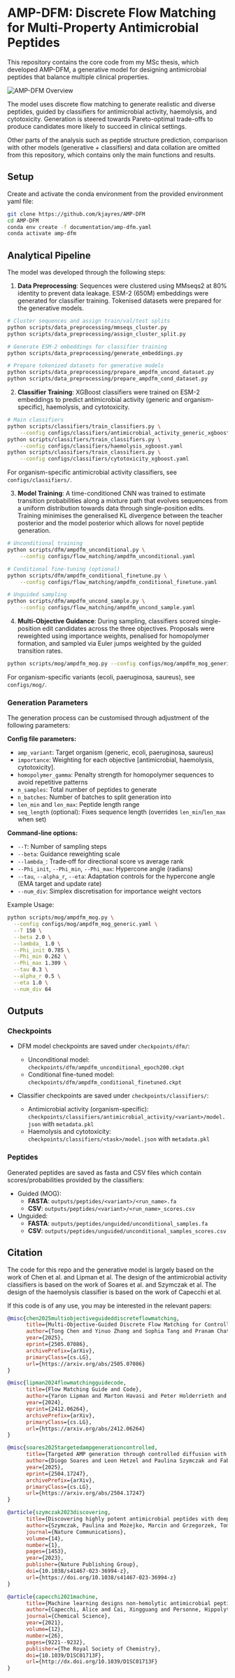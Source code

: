 # AMP-DFM: Discrete Flow Matching for Multi-Property Antimicrobial Peptides

This repository contains the core code from my MSc thesis, which developed AMP-DFM, a generative model for designing antimicrobial peptides that balance multiple clinical properties.

![AMP-DFM Overview](documentation/dfm.drawio.png)

The model uses discrete flow matching to generate realistic and diverse peptides, guided by classifiers for antimicrobial activity, haemolysis, and cytotoxicity. Generation is steered towards Pareto-optimal trade-offs to produce candidates more likely to succeed in clinical settings.

Other parts of the analysis such as peptide structure prediction, comparison with other models (generative + classifiers) and data collation are omitted from this repository, which contains only the main functions and results.

## Setup

Create and activate the conda environment from the provided environment yaml file:

```bash
git clone https://github.com/kjayres/AMP-DFM
cd AMP-DFM
conda env create -f documentation/amp-dfm.yaml
conda activate amp-dfm
```

## Analytical Pipeline

The model was developed through the following steps:

1. **Data Preprocessing**: Sequences were clustered using MMseqs2 at 80% identity to prevent data leakage. ESM-2 (650M) embeddings were generated for classifier training. Tokenised datasets were prepared for the generative models.

```bash
# Cluster sequences and assign train/val/test splits
python scripts/data_preprocessing/mmseqs_cluster.py
python scripts/data_preprocessing/assign_cluster_split.py

# Generate ESM-2 embeddings for classifier training
python scripts/data_preprocessing/generate_embeddings.py

# Prepare tokenized datasets for generative models
python scripts/data_preprocessing/prepare_ampdfm_uncond_dataset.py
python scripts/data_preprocessing/prepare_ampdfm_cond_dataset.py
```

2. **Classifier Training**: XGBoost classifiers were trained on ESM-2 embeddings to predict antimicrobial activity (generic and organism-specific), haemolysis, and cytotoxicity.

```bash
# Main classifiers
python scripts/classifiers/train_classifiers.py \
    --config configs/classifiers/antimicrobial_activity_generic_xgboost.yaml
python scripts/classifiers/train_classifiers.py \
    --config configs/classifiers/haemolysis_xgboost.yaml
python scripts/classifiers/train_classifiers.py \
    --config configs/classifiers/cytotoxicity_xgboost.yaml
```

For organism-specific antimicrobial activity classifiers, see `configs/classifiers/`.

3. **Model Training**: A time-conditioned CNN was trained to estimate transition probabilities along a mixture path that evolves sequences from a uniform distribution towards data through single-position edits. Training minimises the generalised KL divergence between the teacher posterior and the model posterior which allows for novel peptide generation.

```bash
# Unconditional training
python scripts/dfm/ampdfm_unconditional.py \
    --config configs/flow_matching/ampdfm_unconditional.yaml

# Conditional fine-tuning (optional)
python scripts/dfm/ampdfm_conditional_finetune.py \
    --config configs/flow_matching/ampdfm_conditional_finetune.yaml

# Unguided sampling
python scripts/dfm/ampdfm_uncond_sample.py \
    --config configs/flow_matching/ampdfm_uncond_sample.yaml
```

4. **Multi-Objective Guidance**: During sampling, classifiers scored single-position edit candidates across the three objectives. Proposals were reweighted using importance weights, penalised for homopolymer formation, and sampled via Euler jumps weighted by the guided transition rates.

```bash
python scripts/mog/ampdfm_mog.py --config configs/mog/ampdfm_mog_generic.yaml
```

For organism-specific variants (ecoli, paeruginosa, saureus), see `configs/mog/`.

### Generation Parameters

The generation process can be customised through adjustment of the following parameters:

**Config file parameters:**
- `amp_variant`: Target organism (generic, ecoli, paeruginosa, saureus)
- `importance`: Weighting for each objective [antimicrobial, haemolysis, cytotoxicity].
- `homopolymer_gamma`: Penalty strength for homopolymer sequences to avoid repetitive patterns
- `n_samples`: Total number of peptides to generate
- `n_batches`: Number of batches to split generation into
- `len_min` and `len_max`: Peptide length range
- `seq_length` (optional): Fixes sequence length (overrides `len_min`/`len_max` when set)

**Command-line options:**
- `--T`: Number of sampling steps
- `--beta`: Guidance reweighting scale
- `--lambda_`: Trade‑off for directional score vs average rank
- `--Phi_init`, `--Phi_min`, `--Phi_max`: Hypercone angle (radians)
- `--tau`, `--alpha_r`, `--eta`: Adaptation controls for the hypercone angle (EMA target and update rate)
- `--num_div`: Simplex discretisation for importance weight vectors

Example Usage:
```bash
python scripts/mog/ampdfm_mog.py \
  --config configs/mog/ampdfm_mog_generic.yaml \
  --T 150 \
  --beta 2.0 \
  --lambda_ 1.0 \
  --Phi_init 0.785 \
  --Phi_min 0.262 \
  --Phi_max 1.309 \
  --tau 0.3 \
  --alpha_r 0.5 \
  --eta 1.0 \
  --num_div 64
```

## Outputs

### Checkpoints

- DFM model checkpoints are saved under `checkpoints/dfm/`:
  - Unconditional model: `checkpoints/dfm/ampdfm_unconditional_epoch200.ckpt`
  - Conditional fine-tuned model: `checkpoints/dfm/ampdfm_conditional_finetuned.ckpt`

- Classifier checkpoints are saved under `checkpoints/classifiers/`:
  - Antimicrobial activity (organism-specific): `checkpoints/classifiers/antimicrobial_activity/<variant>/model.json` with `metadata.pkl`
  - Haemolysis and cytotoxicity: `checkpoints/classifiers/<task>/model.json` with `metadata.pkl`

### Peptides

Generated peptides are saved as fasta and CSV files which contain scores/probabilities provided by the classifiers:
- Guided (MOG):
  - **FASTA**: `outputs/peptides/<variant>/<run_name>.fa`
  - **CSV**: `outputs/peptides/<variant>/<run_name>_scores.csv`
- Unguided:
  - **FASTA**: `outputs/peptides/unguided/unconditional_samples.fa`
  - **CSV**: `outputs/peptides/unguided/unconditional_samples_scores.csv`

## Citation

The code for this repo and the generative model is largely based on the work of Chen et al. and Lipman et al. The design of the antimicrobial activity classifiers is based on the work of Soares et al. and Szymczak et al. The design of the haemolysis classifier is based on the work of Capecchi et al.

If this code is of any use, you may be interested in the relevant papers:

```bibtex
@misc{chen2025multiobjectiveguideddiscreteflowmatching,
      title={Multi-Objective-Guided Discrete Flow Matching for Controllable Biological Sequence Design}, 
      author={Tong Chen and Yinuo Zhang and Sophia Tang and Pranam Chatterjee},
      year={2025},
      eprint={2505.07086},
      archivePrefix={arXiv},
      primaryClass={cs.LG},
      url={https://arxiv.org/abs/2505.07086}
}

@misc{lipman2024flowmatchingguidecode,
      title={Flow Matching Guide and Code}, 
      author={Yaron Lipman and Marton Havasi and Peter Holderrieth and Neta Shaul and Matt Le and Brian Karrer and Ricky T. Q. Chen and David Lopez-Paz and Heli Ben-Hamu and Itai Gat},
      year={2024},
      eprint={2412.06264},
      archivePrefix={arXiv},
      primaryClass={cs.LG},
      url={https://arxiv.org/abs/2412.06264}
}

@misc{soares2025targetedampgenerationcontrolled,
      title={Targeted AMP generation through controlled diffusion with efficient embeddings}, 
      author={Diogo Soares and Leon Hetzel and Paulina Szymczak and Fabian Theis and Stephan Günnemann and Ewa Szczurek},
      year={2025},
      eprint={2504.17247},
      archivePrefix={arXiv},
      primaryClass={cs.LG},
      url={https://arxiv.org/abs/2504.17247}
}

@article{szymczak2023discovering,
      title={Discovering highly potent antimicrobial peptides with deep generative model HydrAMP},
      author={Szymczak, Paulina and Możejko, Marcin and Grzegorzek, Tomasz and Bauer, Radosław and Neubauer, Damian and Michalski, Mateusz and Sroka, Jacek and Setny, Piotr and Kamysz, Wojciech and Szczurek, Ewa},
      journal={Nature Communications},
      volume={14},
      number={1},
      pages={1453},
      year={2023},
      publisher={Nature Publishing Group},
      doi={10.1038/s41467-023-36994-z},
      url={https://doi.org/10.1038/s41467-023-36994-z}
}

@article{capecchi2021machine,
      title={Machine learning designs non-hemolytic antimicrobial peptides},
      author={Capecchi, Alice and Cai, Xingguang and Personne, Hippolyte and Köhler, Thilo and van Delden, Christian and Reymond, Jean-Louis},
      journal={Chemical Science},
      year={2021},
      volume={12},
      number={26},
      pages={9221--9232},
      publisher={The Royal Society of Chemistry},
      doi={10.1039/D1SC01713F},
      url={http://dx.doi.org/10.1039/D1SC01713F}
}
```
